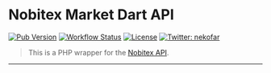 # Nobitex Market Dart API

[![Pub Version](https://img.shields.io/pub/v/nobitex.svg?logo=dart)][1]
[![Workflow Status](https://img.shields.io/github/workflow/status/nekofar/nobitex-api-dart-client/Dart?logo=github-actions)][3]
[![License](https://img.shields.io/github/license/nekofar/nobitex-api-dart-client.svg)][2]
[![Twitter: nekofar](https://img.shields.io/twitter/follow/nekofar.svg?style=flat)][7]

> This is a PHP wrapper for the [Nobitex API][6].


---
[1]: https://pub.dev/packages/nobitex
[2]: https://github.com/nekofar/nobitex-api-dart-client/blob/master/LICENSE
[3]: https://github.com/nekofar/nobitex-api-dart-client/actions
[6]: https://apidocs.nobitex.market/en/
[7]: https://twitter.com/nekofar

